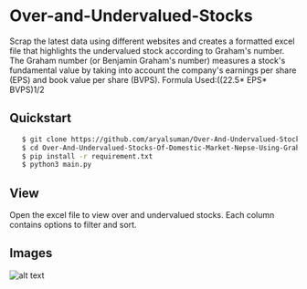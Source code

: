 # Over-and-Undervalued-Stocks

Scrap the latest data using different websites and creates a formatted excel file that highlights the undervalued stock according to Graham's number. The Graham number (or Benjamin Graham's number) measures a stock's fundamental value by taking into account the company's earnings per share (EPS) and book value per share (BVPS). Formula Used:((22.5* EPS* BVPS)1/2
## Quickstart

```bash
   $ git clone https://github.com/aryalsuman/Over-And-Undervalued-Stocks-Of-Domestic-Market-Nepse-Using-Graham-Number.git
   $ cd Over-And-Undervalued-Stocks-Of-Domestic-Market-Nepse-Using-Graham-Number
   $ pip install -r requirement.txt
   $ python3 main.py
```

## View
 Open the excel file to view over and undervalued stocks.
Each column contains options to filter and sort.

## Images
![alt text](https://github.com/aryalsuman/Over-And-Undervalued-Stocks-Of-Domestic-Market-Nepse-Using-Graham-Number/blob/master/sample.png)

  
